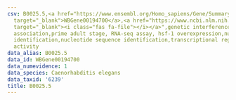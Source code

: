 ```yaml
---
csv: B0025.5,<a href="https://www.ensembl.org/Homo_sapiens/Gene/Summary?db=core;g=WBGene00194700"
  target="_blank">WBGene00194700</a>,<a href="https://www.ncbi.nlm.nih.gov/pubmed/30894454"
  target="_blank"><i class="fas fa-file"></i></a>",genetic interference,functional
  association,prime adult stage, RNA-seq assay, hsf-1 overexpression,nucleotide sequence
  identification,nucleotide sequence identification,transcriptional regulation,up-regulates
  activity
data_alias: B0025.5
data_id: WBGene00194700
data_numevidence: 1
data_species: Caenorhabditis elegans
data_taxid: '6239'
title: B0025.5
---
```

